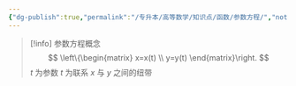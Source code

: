 ```yaml
---
{"dg-publish":true,"permalink":"/专升本/高等数学/知识点/函数/参数方程/","noteIcon":""}
---
```


>[!info] 参数方程概念
>$$
\left\{\begin{matrix}
x=x(t) \\
y=y(t)
\end{matrix}\right.
>$$
>$t$ 为参数
>$t$ 为联系 $x$ 与 $y$ 之间的纽带